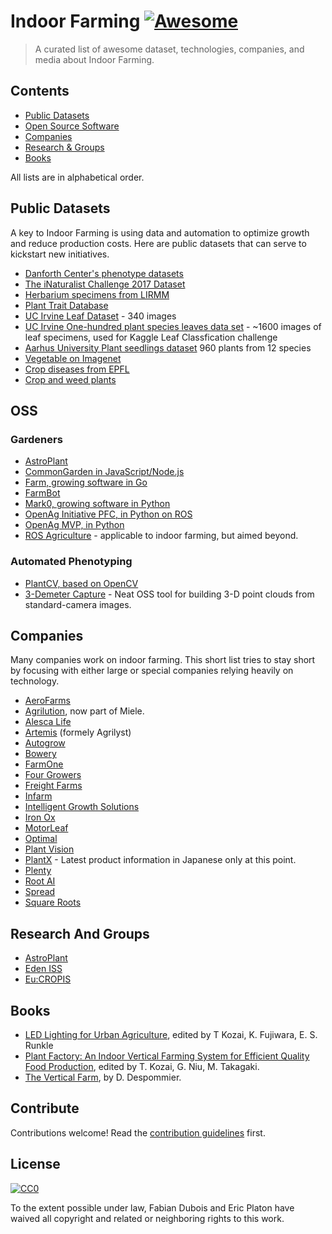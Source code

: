 # Indoor Farming [![Awesome](https://cdn.rawgit.com/sindresorhus/awesome/d7305f38d29fed78fa85652e3a63e154dd8e8829/media/badge.svg)](https://github.com/sindresorhus/awesome)

> A curated list of awesome dataset, technologies, companies, and media about Indoor Farming.


## Contents

- [Public Datasets](#public-datasets)
- [Open Source Software](#oss)
- [Companies](#companies)
- [Research & Groups](#randg)
- [Books](#books)

All lists are in alphabetical order.

## Public Datasets

A key to Indoor Farming is using data and automation to optimize growth and reduce production costs. Here are public datasets that can serve to kickstart new initiatives.

- [Danforth Center's phenotype datasets](http://plantcv.danforthcenter.org/pages/data.html)
- [The iNaturalist Challenge 2017 Dataset](http://www.gitxiv.com/posts/ueNaP74KC7qhqJMq7/the-inaturalist-challenge-2017-dataset)
- [Herbarium specimens from LIRMM](http://otmedia.lirmm.fr/LifeCLEF/GoingDeeperHerbarium/)
- [Plant Trait Database](https://www.try-db.org/TryWeb/Database.php)
- [UC Irvine Leaf Dataset](https://archive.ics.uci.edu/ml/datasets/Leaf) - 340 images
- [UC Irvine One-hundred plant species leaves data set](https://archive.ics.uci.edu/ml/datasets/One-hundred+plant+species+leaves+data+set) - ~1600 images of leaf specimens, used for Kaggle Leaf Classfication challenge
- [Aarhus University Plant seedlings dataset](https://vision.eng.au.dk/plant-seedlings-dataset/) 960 plants from 12 species
- [Vegetable on Imagenet](http://image-net.org/explore?wnid=n07707451)
- [Crop diseases from EPFL](https://www.plantvillage.org/en/crops)
- [Crop and weed plants](https://github.com/cwfid/dataset)

## OSS

### Gardeners

- [AstroPlant](https://github.com/AstroPlant/)
- [CommonGarden in JavaScript/Node.js](http://commongarden.org/)
- [Farm, growing software in Go](https://github.com/wsnook/farm)
- [FarmBot](https://farm.bot/pages/open-source)
- [Mark0, growing software in Python](https://github.com/csmsx/mark0)
- [OpenAg Initiative PFC, in Python on ROS](https://github.com/OpenAgInitiative)
- [OpenAg MVP, in Python](https://github.com/webbhm/OpenAg-MVP)
- [ROS Agriculture](https://wiki.ros.org/agriculture) - applicable to indoor farming, but aimed beyond.

### Automated Phenotyping

- [PlantCV, based on OpenCV](http://plantcv.danforthcenter.org/)
- [3-Demeter Capture](https://github.com/thsant/3dmcap) - Neat OSS tool for building 3-D point clouds from standard-camera images.

## Companies

Many companies work on indoor farming. This short list tries to stay short by focusing with either large or special companies relying heavily on technology.

- [AeroFarms](http://aerofarms.com/)
- [Agrilution](https://agrilution.com/), now part of Miele.
- [Alesca Life](http://www.alescalife.com/en/home/)
- [Artemis](https://artemisag.com/) (formely Agrilyst)
- [Autogrow](https://autogrow.com/)
- [Bowery](https://boweryfarming.com/)
- [FarmOne](https://farm.one/)
- [Four Growers](https://fourgrowers.co/)
- [Freight Farms](https://www.freightfarms.com/)
- [Infarm](https://infarm.com/)
- [Intelligent Growth Solutions](https://www.intelligentgrowthsolutions.com/)
- [Iron Ox](http://ironox.com/)
- [MotorLeaf](http://www.motorleaf.com/)
- [Optimal](http://optimal.ag/)
- [Plant Vision](https://www.plantvision.org/)
- [PlantX](http://www.plantx.co.jp/) - Latest product information in Japanese only at this point.
- [Plenty](http://www.plenty.ag/)
- [Root AI](https://www.root-ai.com/)
- [Spread](http://spread.co.jp/en/)
- [Square Roots](https://squarerootsgrow.com/)


## Research And Groups

- [AstroPlant](https://www.astroplant.io/)
- [Eden ISS](http://eden-iss.net/)
- [Eu:CROPIS](https://www.dlr.de/dlr/en/desktopdefault.aspx/tabid-10081/151_read-17874/#/gallery/23030)


## Books

- [LED Lighting for Urban Agriculture](https://www.goodreads.com/book/show/33790451-led-lighting-for-urban-agriculture), edited by T Kozai, K. Fujiwara, E. S. Runkle
- [Plant Factory: An Indoor Vertical Farming System for Efficient Quality Food Production](https://www.goodreads.com/book/show/26260515-plant-factory), edited by T. Kozai, G. Niu, M. Takagaki.
- [The Vertical Farm](http://www.verticalfarm.com/), by D. Despommier.


## Contribute

Contributions welcome! Read the [contribution guidelines](contributing.md) first.


## License

[![CC0](http://mirrors.creativecommons.org/presskit/buttons/88x31/svg/cc-zero.svg)](http://creativecommons.org/publicdomain/zero/1.0)

To the extent possible under law, Fabian Dubois and Eric Platon have waived all copyright and
related or neighboring rights to this work.
